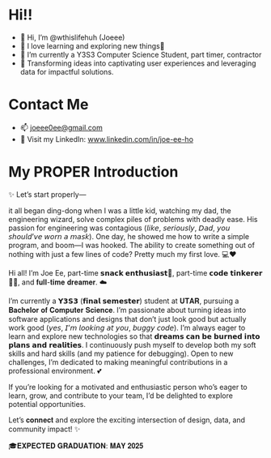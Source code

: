 # Hi!!
- 👋 Hi, I’m @wthislifehuh (Joeee)
- 👀 I love learning and exploring new things🚀
- 🌱 I’m currently a Y3S3 Computer Science Student, part timer, contractor
- 🎨 Transforming ideas into captivating user experiences and leveraging data for impactful solutions.

# Contact Me
- 📫 joeee0ee@gmail.com
- 🤗 Visit my LinkedIn: www.linkedin.com/in/joe-ee-ho

# My PROPER Introduction

✨ Let’s start properly—

it all began ding-dong when I was a little kid, watching my dad, the engineering wizard, solve complex piles of problems with deadly ease. His passion for engineering was contagious (𝘭𝘪𝘬𝘦, 𝘴𝘦𝘳𝘪𝘰𝘶𝘴𝘭𝘺, 𝘋𝘢𝘥, 𝘺𝘰𝘶 𝘴𝘩𝘰𝘶𝘭𝘥’𝘷𝘦 𝘸𝘰𝘳𝘯 𝘢 𝘮𝘢𝘴𝘬). One day, he showed me how to write a simple program, and boom—I was hooked. The ability to create something out of nothing with just a few lines of code? Pretty much my first love. 💻❤️

Hi all! I’m Joe Ee, part-time 𝘀𝗻𝗮𝗰𝗸 𝗲𝗻𝘁𝗵𝘂𝘀𝗶𝗮𝘀𝘁🍧, part-time 𝗰𝗼𝗱𝗲 𝘁𝗶𝗻𝗸𝗲𝗿𝗲𝗿👩‍💻, and 𝐟𝐮𝐥𝐥-𝐭𝐢𝐦𝐞 𝐝𝐫𝐞𝐚𝐦𝐞𝐫. ☁️

I’m currently a 𝗬𝟯𝗦𝟯 (𝗳𝗶𝗻𝗮𝗹 𝘀𝗲𝗺𝗲𝘀𝘁𝗲𝗿) student at 𝐔𝐓𝐀𝐑, pursuing a 𝐁𝐚𝐜𝐡𝐞𝐥𝐨𝐫 𝐨𝐟 𝐂𝐨𝐦𝐩𝐮𝐭𝐞𝐫 𝐒𝐜𝐢𝐞𝐧𝐜𝐞. I’m passionate about turning ideas into software applications and designs that don’t just look good but actually work good (𝘺𝘦𝘴, 𝘐’𝘮 𝘭𝘰𝘰𝘬𝘪𝘯𝘨 𝘢𝘵 𝘺𝘰𝘶, 𝘣𝘶𝘨𝘨𝘺 𝘤𝘰𝘥𝘦). I’m always eager to learn and explore new technologies so that 𝗱𝗿𝗲𝗮𝗺𝘀 𝗰𝗮𝗻 𝗯𝗲 𝗯𝘂𝗿𝗻𝗲𝗱 𝗶𝗻𝘁𝗼 𝗽𝗹𝗮𝗻𝘀 𝗮𝗻𝗱 𝗿𝗲𝗮𝗹𝗶𝘁𝗶𝗲𝘀. I continuously push myself to develop both my soft skills and hard skills (and my patience for debugging). Open to new challenges, I’m dedicated to making meaningful contributions in a professional environment. 💕

If you’re looking for a motivated and enthusiastic person who’s eager to learn, grow, and contribute to your team, I’d be delighted to explore potential opportunities. 

Let’s 𝐜𝐨𝐧𝐧𝐞𝐜𝐭 and explore the exciting intersection of design, data, and community impact! ✨

🎓𝐄𝐗𝐏𝐄𝐂𝐓𝐄𝐃 𝐆𝐑𝐀𝐃𝐔𝐀𝐓𝐈𝐎𝐍: 𝐌𝐀𝐘 𝟐𝟎𝟐𝟓
